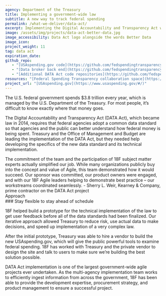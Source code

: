 ```yaml
---
agency: Department of the Treasury
title: Implementing a government-wide law
subtitle: A new way to track federal spending
permalink: /what-we-deliver/data-act/
excerpt: Implementing the Digital Accountability and Transparency Act with one of the largest government-wide agile projects ever undertaken.
image: /assets/img/projects/data-act-better-data.jpg
image_accessibility: Data Act logo alongside the words Better Data
image_icon:
project_weight: 11
tag: data act
expiration_date:
github_repo:
   - "[USAspending.gov code](https://github.com/fedspendingtransparency/usaspending-website)"
   - "[Data broker back end](https://github.com/fedspendingtransparency/data-act-broker-backend)"
   - "[Additional DATA Act code repositories](https://github.com/fedspendingtransparency)"
resources: "[Federal Spending Transparency collaboration space](https://pages.18f.gov/fedspendingtransparency.github.io/index.html)"
project_url: "[USAspending.gov](https://www.usaspending.gov/#/)"
---
```


The U.S. federal government spends $3.8 trillion every year, which is managed by the U.S. Department of the Treasury. For most people, it’s difficult to know exactly where that money goes.

The Digital Accountability and Transparency Act (DATA Act), which became law in 2014, requires that federal agencies adopt a common data standard so that agencies and the public can better understand how federal money is being spent. Treasury and the Office of Management and Budget are leading the implementation of the DATA Act, but they needed help developing the specifics of the new data standard and its technical implementation.

<div class="testimonial-blockquote">
  The commitment of the team and the participation of 18F subject matter experts actually simplified our job.  While many organizations publicly buy into the concept and value of Agile, this team demonstrated how it would succeed.  Our sponsor was committed, our product owners were engaged, and with our 18F Agile leaders helping to demonstrate best practice – our workstreams coordinated seamlessly.
    <span>- Sherry L. Weir, 
    	Kearney & Company, prime contractor on the DATA Act project</span>
</div>

<div class="case-study-preheader">Approach</div>
### Stay flexible to stay ahead of schedule

18F helped build a prototype for the technical implementation of the law to get user feedback before all of the data standards had been finalized. Our iterative approach allowed Treasury to reduce risk, use actual data to make decisions, and speed up implementation of a very complex law.

After the initial prototype, Treasury was able to hire a vendor to build the new USAspending.gov, which will give the public powerful tools to examine federal spending. 18F has worked with Treasury and the private vendor to design the site and talk to users to make sure we’re building the best solution possible.

DATA Act implementation is one of the largest government-wide agile projects ever undertaken. As the multi-agency implementation team works to efficiently ingest information from across the government, 18F has been able to provide the development expertise, procurement strategy, and product management to ensure a successful project.
